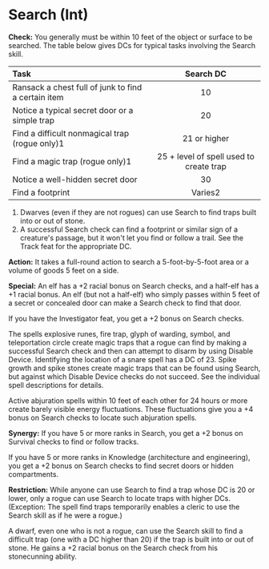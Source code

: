 # Search (Int)

**Check:** You generally must be within 10 feet of the object or surface to be searched. The table below gives DCs for typical tasks involving the Search skill.

| Task                                                |                Search DC                |
|:--------------------------------------------------- |:---------------------------------------:|
| Ransack a chest full of junk to find a certain item |                   10                    |
| Notice a typical secret door or a simple trap       |                   20                    |
| Find a difficult nonmagical trap (rogue only)1      |              21 or higher               |
| Find a magic trap (rogue only)1                     | 25 + level of spell used to create trap |
| Notice a well-hidden secret door                    |                   30                    |
| Find a footprint                                    |                 Varies2                 |

1) Dwarves (even if they are not rogues) can use Search to find traps built into or out of stone.
2) A successful Search check can find a footprint or similar sign of a creature's passage, but it won't let you find or follow a trail. See the Track feat for the appropriate DC.

**Action:** It takes a full-round action to search a 5-foot-by-5-foot area or a volume of goods 5 feet on a side.

**Special:** An elf has a +2 racial bonus on Search checks, and a half-elf has a +1 racial bonus. An elf (but not a half-elf) who simply passes within 5 feet of a secret or concealed door can make a Search check to find that door.

If you have the Investigator feat, you get a +2 bonus on Search checks.

The spells explosive runes, fire trap, glyph of warding, symbol, and teleportation circle create magic traps that a rogue can find by making a successful Search check and then can attempt to disarm by using Disable Device. Identifying the location of a snare spell has a DC of 23. Spike growth and spike stones create magic traps that can be found using Search, but against which Disable Device checks do not succeed. See the individual spell descriptions for details.

Active abjuration spells within 10 feet of each other for 24 hours or more create barely visible energy fluctuations. These fluctuations give you a +4 bonus on Search checks to locate such abjuration spells.

**Synergy:** If you have 5 or more ranks in Search, you get a +2 bonus on Survival checks to find or follow tracks.

If you have 5 or more ranks in Knowledge (architecture and engineering), you get a +2 bonus on Search checks to find secret doors or hidden compartments.

**Restriction:** While anyone can use Search to find a trap whose DC is 20 or lower, only a rogue can use Search to locate traps with higher DCs. (Exception: The spell find traps temporarily enables a cleric to use the Search skill as if he were a rogue.)

A dwarf, even one who is not a rogue, can use the Search skill to find a difficult trap (one with a DC higher than 20) if the trap is built into or out of stone. He gains a +2 racial bonus on the Search check from his stonecunning ability.
